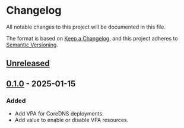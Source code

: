 # Changelog

All notable changes to this project will be documented in this file.

The format is based on [Keep a Changelog](https://keepachangelog.com/en/1.0.0/),
and this project adheres to [Semantic Versioning](https://semver.org/spec/v2.0.0.html).

## [Unreleased]

## [0.1.0] - 2025-01-15

### Added

- Add VPA for CoreDNS deployments.
- Add value to enable or disable VPA resources.

[Unreleased]: https://github.com/giantswarm/coredns-extensions-app/compare/v0.1.0...HEAD
[0.1.0]: https://github.com/giantswarm/coredns-extensions-app/releases/tag/v0.1.0
